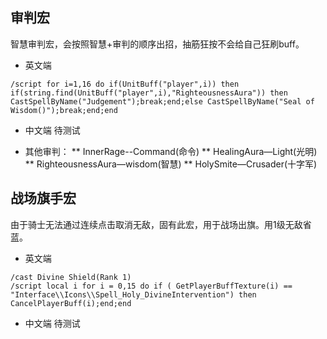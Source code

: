 ## 审判宏 ##
  智慧审判宏，会按照智慧+审判的顺序出招，抽筋狂按不会给自己狂刷buff。
* 英文端
```
/script for i=1,16 do if(UnitBuff("player",i)) then if(string.find(UnitBuff("player",i),"RighteousnessAura")) then CastSpellByName("Judgement");break;end;else CastSpellByName("Seal of Wisdom()");break;end;end
```
* 中文端
  待测试

* 其他审判：
** InnerRage--Command(命令)
** HealingAura—Light(光明)
** RighteousnessAura—wisdom(智慧)
** HolySmite—Crusader(十字军)

## 战场旗手宏 ##
  由于骑士无法通过连续点击取消无敌，固有此宏，用于战场出旗。用1级无敌省蓝。
* 英文端
```
/cast Divine Shield(Rank 1)
/script local i for i = 0,15 do if ( GetPlayerBuffTexture(i) == "Interface\\Icons\\Spell_Holy_DivineIntervention") then CancelPlayerBuff(i);end;end
```
* 中文端
  待测试
